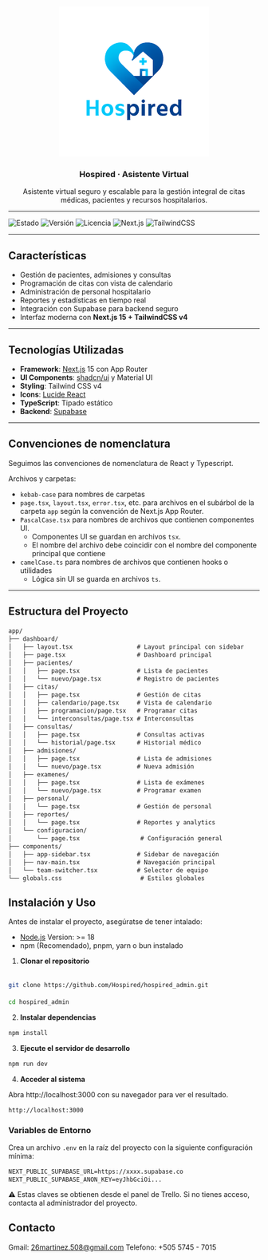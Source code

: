<div align="center">
  <a href="https://github.com/Hospired">
    <img src="src/assets/hospired.png" alt="Logo" width="300">
  </a>
</div>

<h3 align="center">Hospired · Asistente Virtual</h3>

<p align="center">
  Asistente virtual seguro y escalable para la gestión integral de citas médicas, pacientes y recursos hospitalarios.
</p>

---

![Estado](https://img.shields.io/badge/estado-en%20desarrollo-yellow)
![Versión](https://img.shields.io/badge/version-1.0.0-blue)
![Licencia](https://img.shields.io/badge/licencia-MIT-green)
![Next.js](https://img.shields.io/badge/Next.js-15-black)
![TailwindCSS](https://img.shields.io/badge/TailwindCSS-v4-38B2AC)

---

## Características

- Gestión de pacientes, admisiones y consultas
- Programación de citas con vista de calendario
- Administración de personal hospitalario
- Reportes y estadísticas en tiempo real
- Integración con Supabase para backend seguro
- Interfaz moderna con **Next.js 15 + TailwindCSS v4**

---

## Tecnologías Utilizadas

- **Framework**: [Next.js](https://nextjs.org) 15 con App Router
- **UI Components**: [shadcn/ui](https://ui.shadcn.com/) y Material UI
- **Styling**: Tailwind CSS v4
- **Icons**: [Lucide React](https://lucide.dev/)
- **TypeScript**: Tipado estático
- **Backend**: [Supabase](https://supabase.com/)

---

## Convenciones de nomenclatura

Seguimos las convenciones de nomenclatura de React y Typescript.

Archivos y carpetas:

- `kebab-case` para nombres de carpetas
- `page.tsx`, `layout.tsx`, `error.tsx`, etc. para archivos en el subárbol de la carpeta `app` según la convención de Next.js App Router.
- `PascalCase.tsx` para nombres de archivos que contienen componentes UI.
  - Componentes UI se guardan en archivos `tsx`.
  - El nombre del archivo debe coincidir con el nombre del componente principal que contiene
- `camelCase.ts` para nombres de archivos que contienen hooks o utilidades
  - Lógica sin UI se guarda en archivos `ts`.

---

## Estructura del Proyecto

```plaintext
app/
├── dashboard/
│   ├── layout.tsx                  # Layout principal con sidebar
│   ├── page.tsx                    # Dashboard principal
│   ├── pacientes/
│   │   ├── page.tsx                # Lista de pacientes
│   │   └── nuevo/page.tsx          # Registro de pacientes
│   ├── citas/
│   │   ├── page.tsx                # Gestión de citas
│   │   ├── calendario/page.tsx     # Vista de calendario
│   │   ├── programacion/page.tsx   # Programar citas
│   │   └── interconsultas/page.tsx # Interconsultas
│   ├── consultas/
│   │   ├── page.tsx                # Consultas activas
│   │   └── historial/page.tsx      # Historial médico
│   ├── admisiones/
│   │   ├── page.tsx                # Lista de admisiones
│   │   └── nuevo/page.tsx          # Nueva admisión
│   ├── examenes/
│   │   ├── page.tsx                # Lista de exámenes
│   │   └── nuevo/page.tsx          # Programar examen
│   ├── personal/
│   │   └── page.tsx                # Gestión de personal
│   ├── reportes/
│   │   └── page.tsx                # Reportes y analytics
│   └── configuracion/
│       └── page.tsx                 # Configuración general
├── components/
│   ├── app-sidebar.tsx             # Sidebar de navegación
│   ├── nav-main.tsx                # Navegación principal
│   └── team-switcher.tsx           # Selector de equipo
└── globals.css                      # Estilos globales
```

## Instalación y Uso

Antes de instalar el proyecto, asegúratse de tener intalado:

- [Node.js](https://nodejs.org/es) Version: >= 18
- npm (Recomendado), pnpm, yarn o bun instalado

1. **Clonar el repositorio**

```bash

git clone https://github.com/Hospired/hospired_admin.git

cd hospired_admin
```

2. **Instalar dependencias**

```bash
npm install
```

3. **Ejecute el servidor de desarrollo**

```bash
npm run dev
```

4. **Acceder al sistema**
<p>Abra http://localhost:3000 con su navegador para ver el resultado.</p>

```
http://localhost:3000
```

### Variables de Entorno

Crea un archivo `.env` en la raíz del proyecto con la siguiente configuración mínima:

```env
NEXT_PUBLIC_SUPABASE_URL=https://xxxx.supabase.co
NEXT_PUBLIC_SUPABASE_ANON_KEY=eyJhbGciOi...
```

⚠️ Estas claves se obtienen desde el panel de Trello.
Si no tienes acceso, contacta al administrador del proyecto.

## Contacto

Gmail: 26martinez.508@gmail.com
Telefono: +505 5745 - 7015
